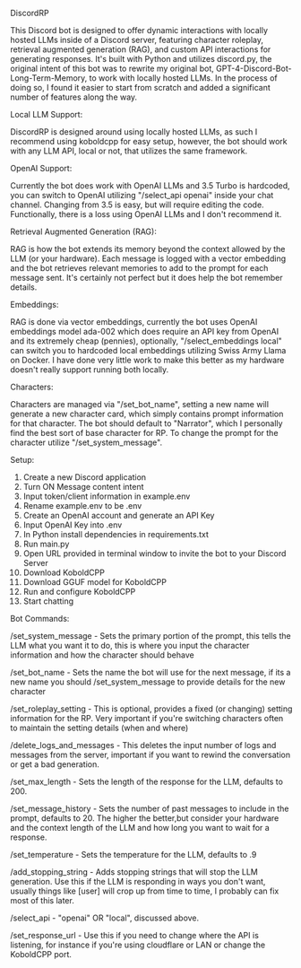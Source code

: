 DiscordRP

This Discord bot is designed to offer dynamic interactions with locally hosted LLMs inside of a Discord server, featuring character roleplay, retrieval augmented generation (RAG), and custom API interactions for generating responses. It's built with Python and utilizes discord.py, the original intent of this bot was to rewrite my original bot, GPT-4-Discord-Bot-Long-Term-Memory, to work with locally hosted LLMs. In the process of doing so, I found it easier to start from scratch and added a significant number of features along the way.


Local LLM Support:

DiscordRP is designed around using locally hosted LLMs, as such I recommend using koboldcpp for easy setup, however, the bot should work with any LLM API, local or not, that utilizes the same framework. 


OpenAI Support:

Currently the bot does work with OpenAI LLMs and 3.5 Turbo is hardcoded, you can switch to OpenAI utilizing "/select_api openai" inside your chat channel. Changing from 3.5 is easy, but will require editing the code. Functionally, there is a loss using OpenAI LLMs and I don't recommend it.


Retrieval Augmented Generation (RAG):

RAG is how the bot extends its memory beyond the context allowed by the LLM (or your hardware). Each message is logged with a vector embedding and the bot retrieves relevant memories to add to the prompt for each message sent. It's certainly not perfect but it does help the bot remember details.


Embeddings:

RAG is done via vector embeddings, currently the bot uses OpenAI embeddings model ada-002 which does require an API key from OpenAI and its extremely cheap (pennies), optionally, "/select_embeddings local" can switch you to hardcoded local embeddings utilizing Swiss Army Llama on Docker. I have done very little work to make this better as my hardware doesn't really support running both locally. 


Characters:

Characters are managed via "/set_bot_name", setting a new name will generate a new character card, which simply contains prompt information for that character. The bot should default to "Narrator", which I personally find the best sort of base character for RP. 
To change the prompt for the character utilize "/set_system_message".


Setup:

1. Create a new Discord application
2. Turn ON Message content intent
3. Input token/client information in example.env
4. Rename example.env to be .env
5. Create an OpenAI account and generate an API Key
6. Input OpenAI Key into .env
7. In Python install dependencies in requirements.txt
8. Run main.py
9. Open URL provided in terminal window to invite the bot to your Discord Server
10. Download KoboldCPP
11. Download GGUF model for KoboldCPP
12. Run and configure KoboldCPP
13. Start chatting

Bot Commands:

/set_system_message - Sets the primary portion of the prompt, this tells the LLM what you want it to do, this is where you input the character information and how the character should behave

/set_bot_name - Sets the name the bot will use for the next message, if its a new name you should /set_system_message to provide details for the new character

/set_roleplay_setting - This is optional, provides a fixed (or changing) setting information for the RP. Very important if you're switching characters often to maintain the setting details (when and where)

/delete_logs_and_messages - This deletes the input number of logs and messages from the server, important if you want to rewind the conversation or get a bad generation. 

/set_max_length - Sets the length of the response for the LLM, defaults to 200.

/set_message_history - Sets the number of past messages to include in the prompt, defaults to 20. The higher the better,but consider your hardware and the context length of the LLM and how long you want to wait for a response.

/set_temperature - Sets the temperature for the LLM, defaults to .9

/add_stopping_string - Adds stopping strings that will stop the LLM generation. Use this if the LLM is responding in ways you don't want, usually things like [user] will crop up from time to time, I probably can fix most of this later.

/select_api - "openai" OR "local", discussed above.

/set_response_url - Use this if you need to change where the API is listening, for instance if you're using cloudflare or LAN or change the KoboldCPP port.







